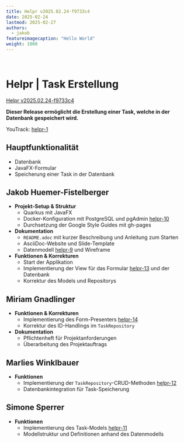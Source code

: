 ```yaml
---
title: Helpr v2025.02.24-f9733c4
date: 2025-02-24
lastmod: 2025-02-27
authors:
  - jakob
featureimagecaption: "Hello World"
weight: 1000
---
```


<br>

# Helpr | Task Erstellung

[Helpr v2025.02.24-f9733c4](https://github.com/2425-3ahitm-itp/02-projekte-helpr/releases/tag/v2025.02.24-f9733c4)

**Dieser Release ermöglicht die Erstellung einer Task, welche in der Datenbank gespeichert wird.**

YouTrack: [helpr-1](https://vm81.htl-leonding.ac.at/issue/helpr-1)

## Hauptfunktionalität

- Datenbank
- JavaFX-Formular
- Speicherung einer Task in der Datenbank

## Jakob Huemer-Fistelberger

- **Projekt-Setup & Struktur**
  - Quarkus mit JavaFX
  - Docker-Konfiguration mit PostgreSQL und pgAdmin [helpr-10](https://vm81.htl-leonding.ac.at/issue/helpr-10)
  - Durchsetzung der Google Style Guides mit gh-pages
- **Dokumentation**
  - `README.adoc` mit kurzer Beschreibung und Anleitung zum Starten
  - AsciiDoc-Website und Slide-Template
  - Datenmodell [helpr-9](https://vm81.htl-leonding.ac.at/issue/helpr-9) und Wireframe
- **Funktionen & Korrekturen**
  - Start der Applikation
  - Implementierung der View für das Formular [helpr-13](https://vm81.htl-leonding.ac.at/issue/helpr-13) und der Datenbank
  - Korrektur des Models und Repositorys

## Miriam Gnadlinger

- **Funktionen & Korrekturen**
  - Implementierung des Form-Presenters [helpr-14](https://vm81.htl-leonding.ac.at/issue/helpr-14)
  - Korrektur des ID-Handlings im `TaskRepository`
- **Dokumentation**
  - Pflichtenheft für Projektanforderungen
  - Überarbeitung des Projektauftrags

## Marlies Winklbauer

- **Funktionen**
  - Implementierung der `TaskRepository`-CRUD-Methoden [helpr-12](https://vm81.htl-leonding.ac.at/issue/helpr-12)
  - Datenbankintegration für Task-Speicherung

## Simone Sperrer

- **Funktionen**
  - Implementierung des Task-Models [helpr-11](https://vm81.htl-leonding.ac.at/issue/helpr-11)
  - Modellstruktur und Definitionen anhand des Datenmodells
